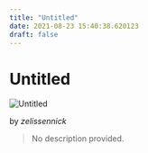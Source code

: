 ```yaml
---
title: "Untitled"
date: 2021-08-23 15:40:38.620123
draft: false
---
```


# Untitled

![Untitled](../images/5fdead70-0452-11ec-8615-1e00f30e0089.png)

by *zelissennick*



> No description provided.